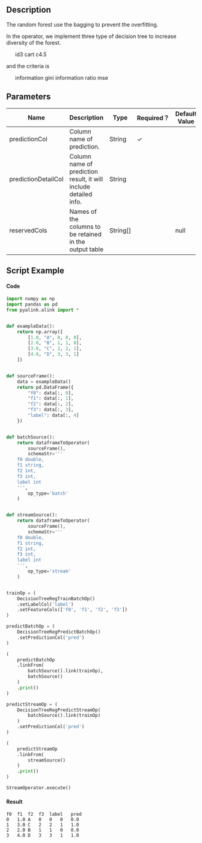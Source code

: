 ## Description
The random forest use the bagging to prevent the overfitting.

 In the operator, we implement three type of decision tree to
 increase diversity of the forest.
 <ul>
     <tr>id3</tr>
     <tr>cart</tr>
     <tr>c4.5</tr>
 </ul>
 and the criteria is
 <ul>
     <tr>information</tr>
     <tr>gini</tr>
     <tr>information ratio</tr>
     <tr>mse</tr>
 </ul>

## Parameters
| Name | Description | Type | Required？ | Default Value |
| --- | --- | --- | --- | --- |
| predictionCol | Column name of prediction. | String | ✓ |  |
| predictionDetailCol | Column name of prediction result, it will include detailed info. | String |  |  |
| reservedCols | Names of the columns to be retained in the output table | String[] |  | null |


## Script Example

#### Code

```python
import numpy as np
import pandas as pd
from pyalink.alink import *


def exampleData():
    return np.array([
        [1.0, "A", 0, 0, 0],
        [2.0, "B", 1, 1, 0],
        [3.0, "C", 2, 2, 1],
        [4.0, "D", 3, 3, 1]
    ])


def sourceFrame():
    data = exampleData()
    return pd.DataFrame({
        "f0": data[:, 0],
        "f1": data[:, 1],
        "f2": data[:, 2],
        "f3": data[:, 3],
        "label": data[:, 4]
    })


def batchSource():
    return dataframeToOperator(
        sourceFrame(),
        schemaStr='''
    f0 double, 
    f1 string, 
    f2 int, 
    f3 int, 
    label int
    ''',
        op_type='batch'
    )


def streamSource():
    return dataframeToOperator(
        sourceFrame(),
        schemaStr='''
    f0 double, 
    f1 string, 
    f2 int, 
    f3 int, 
    label int
    ''',
        op_type='stream'
    )


trainOp = (
    DecisionTreeRegTrainBatchOp()
    .setLabelCol('label')
    .setFeatureCols(['f0', 'f1', 'f2', 'f3'])
)

predictBatchOp = (
    DecisionTreeRegPredictBatchOp()
    .setPredictionCol('pred')
)

(
    predictBatchOp
    .linkFrom(
        batchSource().link(trainOp),
        batchSource()
    )
    .print()
)

predictStreamOp = (
    DecisionTreeRegPredictStreamOp(
        batchSource().link(trainOp)
    )
    .setPredictionCol('pred')
)

(
    predictStreamOp
    .linkFrom(
        streamSource()
    )
    .print()
)

StreamOperator.execute()
```

#### Result
```
f0	f1	f2	f3	label	pred
0	1.0	A	0	0	0	0.0
1	3.0	C	2	2	1	1.0
2	2.0	B	1	1	0	0.0
3	4.0	D	3	3	1	1.0
```

